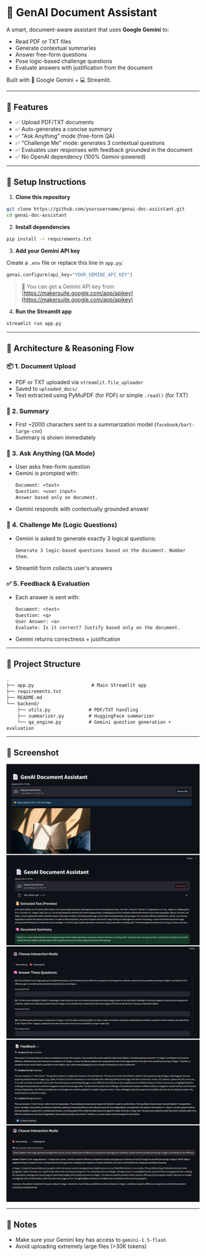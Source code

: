 # 📄 GenAI Document Assistant

A smart, document-aware assistant that uses **Google Gemini** to:

- Read PDF or TXT files  
- Generate contextual summaries  
- Answer free-form questions  
- Pose logic-based challenge questions  
- Evaluate answers with justification from the document  

Built with 🧠 Google Gemini + 💻 Streamlit.

---

## 🚀 Features

- ✅ Upload PDF/TXT documents  
- ✅ Auto-generates a concise summary  
- ✅ "Ask Anything" mode (free-form QA)  
- ✅ "Challenge Me" mode: generates 3 contextual questions  
- ✅ Evaluates user responses with feedback grounded in the document  
- ✅ No OpenAI dependency (100% Gemini-powered)

---

## 🧰 Setup Instructions

1. **Clone this repository**
```bash
git clone https://github.com/yourusername/genai-doc-assistant.git
cd genai-doc-assistant
```

2. **Install dependencies**
```bash
pip install -r requirements.txt
```

3. **Add your Gemini API key**

Create a `.env` file or replace this line in `app.py`:

```python
genai.configure(api_key="YOUR_GEMINI_API_KEY")
```

> 🔐 You can get a Gemini API key from [https://makersuite.google.com/app/apikey](https://makersuite.google.com/app/apikey)

4. **Run the Streamlit app**

```bash
streamlit run app.py
```

---

## 🧠 Architecture & Reasoning Flow

### 📦 1. Document Upload
- PDF or TXT uploaded via `streamlit.file_uploader`
- Saved to `uploaded_docs/`
- Text extracted using PyMuPDF (for PDF) or simple `.read()` (for TXT)

### 🧠 2. Summary
- First ~2000 characters sent to a summarization model (`facebook/bart-large-cnn`)  
- Summary is shown immediately

### 💬 3. Ask Anything (QA Mode)
- User asks free-form question
- Gemini is prompted with:
  ```
  Document: <text>
  Question: <user input>
  Answer based only on document.
  ```
- Gemini responds with contextually grounded answer

### 🎯 4. Challenge Me (Logic Questions)
- Gemini is asked to generate exactly 3 logical questions:
  ```
  Generate 3 logic-based questions based on the document. Number them.
  ```
- Streamlit form collects user's answers

### ✅ 5. Feedback & Evaluation
- Each answer is sent with:
  ```
  Document: <text>
  Question: <q>
  User Answer: <a>
  Evaluate: Is it correct? Justify based only on the document.
  ```
- Gemini returns correctness + justification

---

## 📁 Project Structure

```
.
├── app.py                     # Main Streamlit app
├── requirements.txt
├── README.md
└── backend/
    ├── utils.py              # PDF/TXT handling
    ├── summarizer.py         # HuggingFace summarizer
    └── qa_engine.py          # Gemini question generation + evaluation
```

---

## 📸 Screenshot

![alt text](https://github.com/Dyno098/GenAI-Document-Assistant/blob/master/Screenshot%202025-06-21%20170809.png)
![alt text](https://github.com/Dyno098/GenAI-Document-Assistant/blob/master/Screenshot%202025-06-21%20101755.png)
![alt text](https://github.com/Dyno098/GenAI-Document-Assistant/blob/master/Screenshot%202025-06-21%20101822.png)
![alt text](https://github.com/Dyno098/GenAI-Document-Assistant/blob/master/Screenshot%202025-06-21%20102019.png)
![alt text](https://github.com/Dyno098/GenAI-Document-Assistant/blob/master/Screenshot%202025-06-21%20102216.png)

---

## 📌 Notes

- Make sure your Gemini key has access to `gemini-1.5-flash`
- Avoid uploading extremely large files (>30K tokens)
